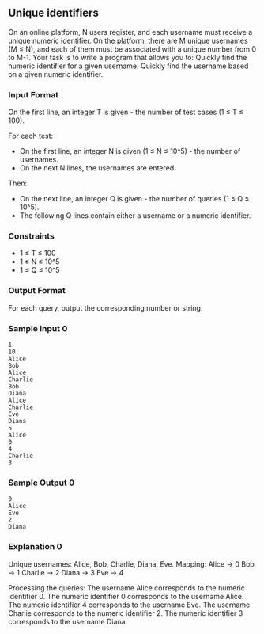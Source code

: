 ## Unique identifiers

On an online platform, N users register, and each username must receive a unique numeric identifier. On the platform, there are M unique usernames (M ≤ N), and each of them must be associated with a unique number from 0 to M-1. Your task is to write a program that allows you to:
Quickly find the numeric identifier for a given username.
Quickly find the username based on a given numeric identifier.

### Input Format

On the first line, an integer T is given - the number of test cases (1 ≤ T ≤ 100).

For each test:
- On the first line, an integer N is given (1 ≤ N ≤ 10^5) - the number of usernames.
- On the next N lines, the usernames are entered.

Then:
- On the next line, an integer Q is given - the number of queries (1 ≤ Q ≤ 10^5).
- The following Q lines contain either a username or a numeric identifier.

### Constraints

- 1 ≤ T ≤ 100
- 1 ≤ N ≤ 10^5
- 1 ≤ Q ≤ 10^5

### Output Format

For each query, output the corresponding number or string.

### Sample Input 0

```
1
10
Alice
Bob
Alice
Charlie
Bob
Diana
Alice
Charlie
Eve
Diana
5
Alice
0
4
Charlie
3
```

### Sample Output 0

```
0
Alice
Eve
2
Diana
```

### Explanation 0

Unique usernames: Alice, Bob, Charlie, Diana, Eve.
Mapping:
Alice → 0
Bob → 1
Charlie → 2
Diana → 3
Eve → 4

Processing the queries:
The username Alice corresponds to the numeric identifier 0.
The numeric identifier 0 corresponds to the username Alice.
The numeric identifier 4 corresponds to the username Eve.
The username Charlie corresponds to the numeric identifier 2.
The numeric identifier 3 corresponds to the username Diana.
